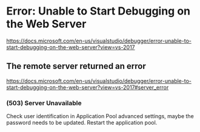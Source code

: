# Error: Unable to Start Debugging on the Web Server
https://docs.microsoft.com/en-us/visualstudio/debugger/error-unable-to-start-debugging-on-the-web-server?view=vs-2017

## The remote server returned an error
https://docs.microsoft.com/en-us/visualstudio/debugger/error-unable-to-start-debugging-on-the-web-server?view=vs-2017#server_error

### (503) Server Unavailable
Check user identification in Application Pool advanced settings, maybe the password needs to be updated.
Restart the application pool.
